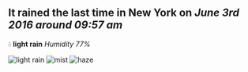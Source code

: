 ## It rained the last time in New York on *June 3rd 2016 around 09:57 am*
💧  **light rain** *Humidity 77%*

![light rain](http://openweathermap.org/img/w/10d.png) ![mist](http://openweathermap.org/img/w/50d.png) ![haze](http://openweathermap.org/img/w/50d.png)
